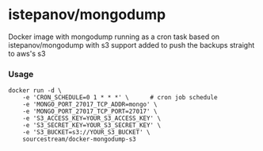 istepanov/mongodump
===================

Docker image with mongodump running as a cron task based on istepanov/mongodump with s3 support added to push the backups straight to aws's s3

### Usage

    docker run -d \
        -e 'CRON_SCHEDULE=0 1 * * *' \      # cron job schedule
        -e 'MONGO_PORT_27017_TCP_ADDR=mongo' \
        -e 'MONGO_PORT_27017_TCP_PORT=27017' \
        -e 'S3_ACCESS_KEY=YOUR_S3_ACCESS_KEY' \
        -e 'S3_SECRET_KEY=YOUR_S3_SECRET_KEY' \
        -e 'S3_BUCKET=s3://YOUR_S3_BUCKET' \
        sourcestream/docker-mongodump-s3
